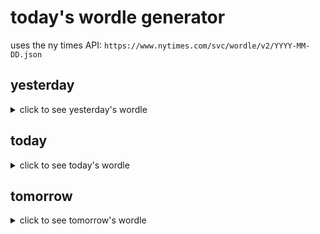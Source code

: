 # today's wordle generator

uses the ny times API: `https://www.nytimes.com/svc/wordle/v2/YYYY-MM-DD.json`

## yesterday

<details>
    <summary>click to see yesterday's wordle</summary>

    alarm

</details>

## today

<details>
    <summary>click to see today's wordle</summary>

    folio

</details>

## tomorrow

<details>
    <summary>click to see tomorrow's wordle</summary>

    shuck

</details>
